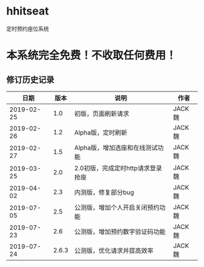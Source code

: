 # hhitseat
定时预约座位系统

# 本系统完全免费！不收取任何费用！

##          修订历史记录
|日期	|版本	|说明	|作者 |
|--|--|--|--|
|2019-02-25	|1.0	|初版，页面刷新请求	               |JACK魏|
|2019-02-26	|1.2	|Alpha版，定时刷新	                |JACK魏|
|2019-02-27	|1.5	|Alpha版，增加选座和在线测试功能	    |JACK魏|
|2019-03-25	|2.0	|2.0初版，完成定时http请求登录抢座	  |JACK魏|
|2019-04-02	|2.3	|内测版，修复部分bug	              |JACK魏|
|2019-07-05	|2.5	|公测版，增加个人开启关闭预约功能	    |JACK魏|
|2019-07-23	|2.6	|公测版，增加预约数字验证码功能	        |JACK魏|
|2019-07-24	|2.6.3	|公测版，优化请求并提高效率  	        |JACK魏|
